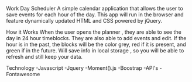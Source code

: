 Work Day Scheduler
A simple calendar application that allows the user to save events for each hour of the day. This app will run in the browser and feature dynamically updated HTML and CSS powered by jQuery.

How it Works
When the user opens the planner , they are able to see the day in 24 hour timeblocks. They are also able to add events and edit. If the hour is in the past, the blocks will be the color grey, red if it is present, and green if in the future. Will save info in local storage , so you will be able to refresh and still keep your data.

Technology
-Javascript -Jquery -Moment().js -Boostrap -API's -Fontawesome